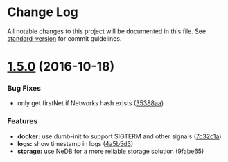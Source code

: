 # Change Log

All notable changes to this project will be documented in this file. See [standard-version](https://github.com/conventional-changelog/standard-version) for commit guidelines.

<a name="1.5.0"></a>
# [1.5.0](https://github.com/joakimbeng/katalog/compare/1.4.2...v1.5.0) (2016-10-18)


### Bug Fixes

* only get firstNet if Networks hash exists ([35388aa](https://github.com/joakimbeng/katalog/commit/35388aa))


### Features

* **docker:** use dumb-init to support SIGTERM and other signals ([7c32c1a](https://github.com/joakimbeng/katalog/commit/7c32c1a))
* **logs:** show timestamp in logs ([4a5b5d3](https://github.com/joakimbeng/katalog/commit/4a5b5d3))
* **storage:** use NeDB for a more reliable storage solution ([9fabe65](https://github.com/joakimbeng/katalog/commit/9fabe65))
